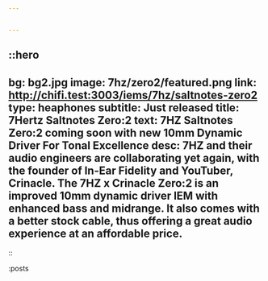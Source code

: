 ```yaml
---


---
```

::hero
---
bg: bg2.jpg
image: 7hz/zero2/featured.png
link: http://chifi.test:3003/iems/7hz/saltnotes-zero2
type: heaphones
subtitle: Just released 
title: 7Hertz Saltnotes Zero:2
text: 7HZ Saltnotes Zero:2 coming soon with new 10mm Dynamic Driver For Tonal Excellence
desc: 7HZ and their audio engineers are collaborating yet again, with the founder of In-Ear Fidelity and YouTuber, Crinacle. The 7HZ x Crinacle Zero:2 is an improved 10mm dynamic driver IEM with enhanced bass and midrange. It also comes with a better stock cable, thus offering a great audio experience at an affordable price.
---
::

:posts